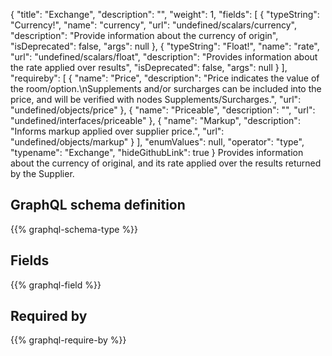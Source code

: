{
  "title": "Exchange",
  "description": "",
  "weight": 1,
  "fields": [
    {
      "typeString": "Currency!",
      "name": "currency",
      "url": "undefined/scalars/currency",
      "description": "Provide information about the currency of origin",
      "isDeprecated": false,
      "args": null
    },
    {
      "typeString": "Float!",
      "name": "rate",
      "url": "undefined/scalars/float",
      "description": "Provides information about the rate applied over results",
      "isDeprecated": false,
      "args": null
    }
  ],
  "requireby": [
    {
      "name": "Price",
      "description": "Price indicates the value of the room/option.\nSupplements and/or surcharges can be included into the price, and will be verified with nodes Supplements/Surcharges.",
      "url": "undefined/objects/price"
    },
    {
      "name": "Priceable",
      "description": "",
      "url": "undefined/interfaces/priceable"
    },
    {
      "name": "Markup",
      "description": "Informs markup applied over supplier price.",
      "url": "undefined/objects/markup"
    }
  ],
  "enumValues": null,
  "operator": "type",
  "typename": "Exchange",
  "hideGithubLink": true
}
Provides information about the currency of original, and its rate applied over the results returned by the Supplier.
## GraphQL schema definition

{{% graphql-schema-type %}}

## Fields

{{% graphql-field %}}

## Required by

{{% graphql-require-by %}}
